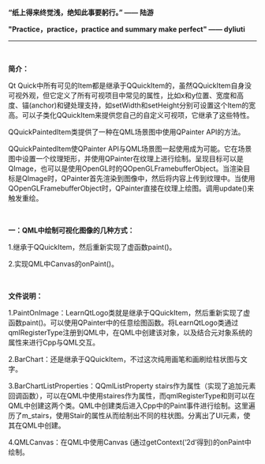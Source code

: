 **“纸上得来终觉浅，绝知此事要躬行。”  —— 陆游**

**"Practice，practice，practice and summary make perfect" —— dyliuti**

------



<br>

**简介：**

Qt Quick中所有可见的Item都是继承于QQuickItem的，虽然QQuickItem自身没可视外观，但它定义了所有可视项目中常见的属性，比如x和y位置、宽度和高度、锚(anchor)和键处理支持，如setWidth和setHeight分别可设置这个Item的宽高。可以子类化QQuickItem来提供您自己的自定义可视项，它继承了这些特性。

QQuickPaintedItem类提供了一种在QML场景图中使用QPainter API的方法。

QQuickPaintedItem使QPainter API与QML场景图一起使用成为可能。它在场景图中设置一个纹理矩形，并使用QPainter在纹理上进行绘制。呈现目标可以是QImage，也可以是使用OpenGL时的QOpenGLFramebufferObject。当渲染目标是QImage时，QPainter首先渲染到图像中，然后将内容上传到纹理中。当使用QOpenGLFramebufferObject时，QPainter直接在纹理上绘图。调用update()来触发重绘。

<br>

**一：QML中绘制可视化图像的几种方式：**

1.继承于QQuickItem，然后重新实现了虚函数paint()。

2.实现QML中Canvas的onPaint()。

<br>

**文件说明：**

1.PaintOnImage：LearnQtLogo类就是继承于QQuickItem，然后重新实现了虚函数paint()。可以使用QPainter中的任意绘图函数。将LearnQtLogo类通过qmlRegisterType注册到QML中，在QML中创建该对象，以及结合元对象系统的属性来进行Cpp与QML交互。  

2.BarChart：还是继承于QQuickItem，不过这次纯用画笔和画刷绘柱状图与文字。  

3.BarChartListProperties：QQmlListProperty <Stair> stairs作为属性（实现了追加元素回调函数），可以在QML中使用staires作为属性，而qmlRegisterType<StairChart >和<Stair>则可以在QML中创建这两个类。QML中创建类后进入Cpp中的Paint事件进行绘制。这里遍历了m_stairs，使用Stair的属性从而绘制出不同的柱状图。分离出了UI元素，使其在QML中创建。  

4.QMLCanvas：在QML中使用Canvas (通过getContext(‘2d’得到)的onPaint中绘制。  

